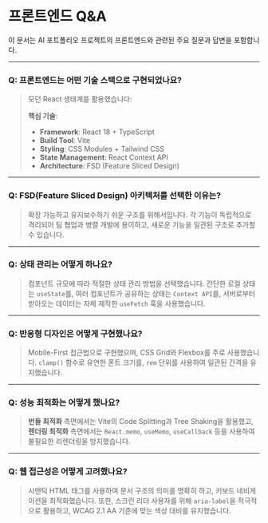 # 프론트엔드 Q&A

이 문서는 AI 포트폴리오 프로젝트의 프론트엔드와 관련된 주요 질문과 답변을 포함합니다.

---

### Q: 프론트엔드는 어떤 기술 스택으로 구현되었나요?

> 모던 React 생태계를 활용했습니다:
> 
> **핵심 기술**:
> - **Framework**: React 18 + TypeScript
> - **Build Tool**: Vite
> - **Styling**: CSS Modules + Tailwind CSS
> - **State Management**: React Context API
> - **Architecture**: FSD (Feature Sliced Design)

---

### Q: FSD(Feature Sliced Design) 아키텍처를 선택한 이유는?

> 확장 가능하고 유지보수하기 쉬운 구조를 위해서입니다. 각 기능이 독립적으로 격리되어 팀 협업과 병렬 개발에 용이하고, 새로운 기능을 일관된 구조로 추가할 수 있습니다.

---

### Q: 상태 관리는 어떻게 하나요?

> 컴포넌트 규모에 따라 적절한 상태 관리 방법을 선택했습니다. 간단한 로컬 상태는 `useState`를, 여러 컴포넌트가 공유하는 상태는 `Context API`를, 서버로부터 받아오는 데이터는 자체 제작한 `useFetch` 훅을 사용했습니다.

---

### Q: 반응형 디자인은 어떻게 구현했나요?

> Mobile-First 접근법으로 구현했으며, CSS Grid와 Flexbox를 주로 사용했습니다. `clamp()` 함수로 유연한 폰트 크기를, `rem` 단위를 사용하여 일관된 간격을 유지했습니다.

---

### Q: 성능 최적화는 어떻게 했나요?

> **번들 최적화** 측면에서는 Vite의 Code Splitting과 Tree Shaking을 활용했고, **렌더링 최적화** 측면에서는 `React.memo`, `useMemo`, `useCallback` 등을 사용하여 불필요한 리렌더링을 방지했습니다.

---

### Q: 웹 접근성은 어떻게 고려했나요?

> 시맨틱 HTML 태그를 사용하여 문서 구조의 의미를 명확히 하고, 키보드 네비게이션을 최적화했습니다. 또한, 스크린 리더 사용자를 위해 `aria-label`을 적극적으로 활용하고, WCAG 2.1 AA 기준에 맞는 색상 대비를 유지했습니다.